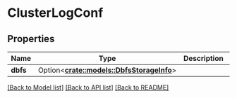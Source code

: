 # ClusterLogConf

## Properties

Name | Type | Description | Notes
------------ | ------------- | ------------- | -------------
**dbfs** | Option<[**crate::models::DbfsStorageInfo**](DbfsStorageInfo.md)> |  | [optional]

[[Back to Model list]](../README.md#documentation-for-models) [[Back to API list]](../README.md#documentation-for-api-endpoints) [[Back to README]](../README.md)


